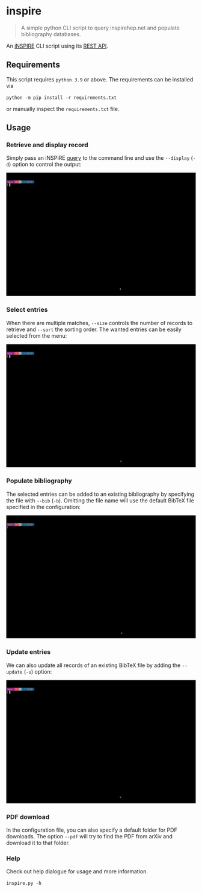 # inspire
> A simple python CLI script to query inspirehep.net and populate bibliography databases.

An [iNSPIRE](https://inspirehep.net) CLI script using its [REST API](https://github.com/inspirehep/rest-api-doc).

## Requirements
This script requires `python 3.9` or above.
The requirements can be installed via
```
python -m pip install -r requirements.txt
```
or manually inspect the `requirements.txt` file.


## Usage

### Retrieve and display record
Simply pass an iNSPIRE [query](https://help.inspirehep.net/knowledge-base/inspire-paper-search/) to the command line and use the `--display` (`-d`) option to control the output:

![display](./examples/display.gif)

### Select entries
When there are multiple matches, `--size` controls the number of records to retrieve and `--sort` the sorting order. The wanted entries can be easily selected from the menu:

![select](./examples/select.gif)

### Populate bibliography
The selected entries can be added to an existing bibliography by specifying the file with `--bib` (`-b`). Omitting the file name will use the default BibTeX file specified in the configuration:

![bib](./examples/bib.gif)

### Update entries
We can also update all records of an existing BibTeX file by adding the `--update` (`-u`) option:

![update](./examples/update.gif)

### PDF download
In the configuration file, you can also specify a default folder for PDF downloads. The option `--pdf` will try to find the PDF from arXiv and download it to that folder. 

### Help
Check out help dialogue for usage and more information. 
```
inspire.py -h 
```
